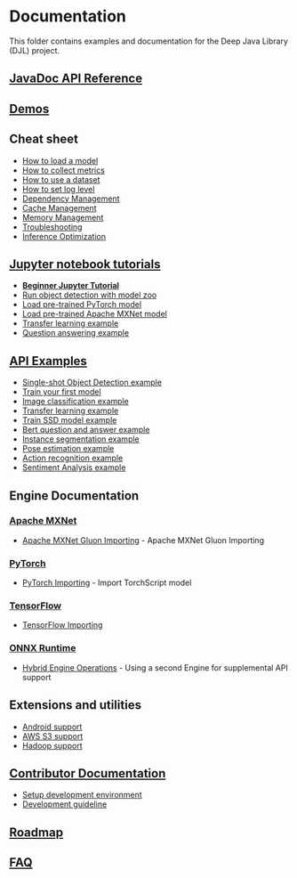 # Documentation

This folder contains examples and documentation for the Deep Java Library (DJL) project.

## [JavaDoc API Reference](https://javadoc.djl.ai/)

## [Demos](https://djl.ai/website/demo.html)

## Cheat sheet

- [How to load a model](load_model.md)
- [How to collect metrics](how_to_collect_metrics.md)
- [How to use a dataset](development/how_to_use_dataset.md)
- [How to set log level](development/configure_logging.md)
- [Dependency Management](development/dependency_management.md)
- [Cache Management](development/cache_management.md)
- [Memory Management](development/memory_management.md)
- [Troubleshooting](development/troubleshooting.md)
- [Inference Optimization](development/inference_performance_optimization.md)

## [Jupyter notebook tutorials](../jupyter/README.md)

- **[Beginner Jupyter Tutorial](../jupyter/tutorial/README.md)**
- [Run object detection with model zoo](../jupyter/object_detection_with_model_zoo.ipynb)
- [Load pre-trained PyTorch model](../jupyter/load_pytorch_model.ipynb)
- [Load pre-trained Apache MXNet model](../jupyter/load_mxnet_model.ipynb)
- [Transfer learning example](../jupyter/transfer_learning_on_cifar10.ipynb)
- [Question answering example](../jupyter/BERTQA.ipynb)

## [API Examples](../examples/README.md)

- [Single-shot Object Detection example](../examples/docs/object_detection.md)
- [Train your first model](../examples/docs/train_mnist_mlp.md)
- [Image classification example](../examples/docs/image_classification.md)
- [Transfer learning example](../examples/docs/train_cifar10_resnet.md)
- [Train SSD model example](../examples/docs/train_pikachu_ssd.md)
- [Bert question and answer example](../examples/docs/BERT_question_and_answer.md)
- [Instance segmentation example](../examples/docs/instance_segmentation.md)
- [Pose estimation example](../examples/docs/pose_estimation.md)
- [Action recognition example](../examples/docs/action_recognition.md)
- [Sentiment Analysis example](../examples/docs/sentiment_analysis.md)

## Engine Documentation

### [Apache MXNet](../engines/mxnet/README.md)

- [Apache MXNet Gluon Importing](mxnet/how_to_convert_your_model_to_symbol.md) - Apache MXNet Gluon Importing

### [PyTorch](../engines/pytorch/README.md)

- [PyTorch Importing](pytorch/how_to_convert_your_model_to_torchscript.md) - Import TorchScript model

### [TensorFlow](../engines/tensorflow/README.md)

- [TensorFlow Importing](tensorflow/how_to_import_tensorflow_models_in_DJL.md)

### [ONNX Runtime](../engines/onnxruntime/onnxruntime-engine/README.md)

- [Hybrid Engine Operations](hybrid_engine.md) - Using a second Engine for supplemental API support

## Extensions and utilities

- [Android support](../android/README.md)
- [AWS S3 support](../extensions/aws-ai/README.md)
- [Hadoop support](../extensions/hadoop/README.md)

## [Contributor Documentation](development/README.md)

- [Setup development environment](development/setup.md)
- [Development guideline](development/development_guideline.md)

## [Roadmap](roadmap.md)

## [FAQ](faq.md)
